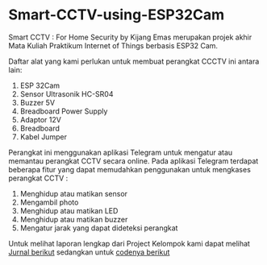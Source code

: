 # Smart-CCTV-using-ESP32Cam
Smart CCTV : For Home Security by Kijang Emas merupakan projek akhir Mata Kuliah Praktikum Internet of Things berbasis ESP32 Cam.

Daftar alat yang kami perlukan untuk membuat perangkat CCCTV ini antara lain:
1. ESP 32Cam
2. Sensor Ultrasonik HC-SR04
3. Buzzer 5V
4. Breadboard Power Supply
5. Adaptor 12V
6. Breadboard
7. Kabel Jumper

Perangkat ini menggunakan aplikasi Telegram untuk mengatur atau memantau perangkat CCTV secara online. Pada aplikasi Telegram terdapat beberapa fitur yang dapat memudahkan penggunakan untuk mengkases perangkat CCTV :
1. Menghidup atau matikan sensor
2. Mengambil photo
3. Menghidup atau matikan LED
4. Menghidup atau matikan buzzer
5. Mengatur jarak yang dapat dideteksi perangkat

Untuk melihat laporan lengkap dari Project Kelompok kami dapat melihat [Jurnal berikut](Jurnal-IoT-Kijang-Emas.pdf) sedangkan untuk [codenya berikut](/Program/KijangEmas-SmartCCTV_using_ESP32Cam/KijangEmas-SmartCCTV_using_ESP32Cam.ino)
